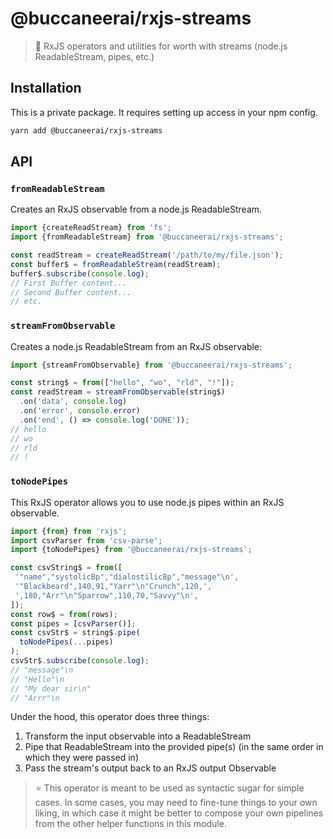 # @buccaneerai/rxjs-streams
> 🐠 RxJS operators and utilities for worth with streams (node.js ReadableStream, pipes, etc.)

## Installation
This is a private package. It requires setting up access in your npm config.

```bash
yarn add @buccaneerai/rxjs-streams
```

## API

### `fromReadableStream`
Creates an RxJS observable from a node.js ReadableStream.
```js
import {createReadStream} from 'fs';
import {fromReadableStream} from '@buccaneerai/rxjs-streams';

const readStream = createReadStream('/path/to/my/file.json');
const buffer$ = fromReadableStream(readStream);
buffer$.subscribe(console.log);
// First Buffer content...
// Second Buffer content...
// etc.
```

### `streamFromObservable`
Creates a node.js ReadableStream from an RxJS observable:
```js
import {streamFromObservable} from '@buccaneerai/rxjs-streams';

const string$ = from(["hello", "wo", "rld", "!"]);
const readStream = streamFromObservable(string$)
  .on('data', console.log)
  .on('error', console.error)
  .on('end', () => console.log('DONE'));
// hello
// wo
// rld
// !
```

### `toNodePipes`
This RxJS operator allows you to use node.js pipes within an RxJS observable.
```js
import {from} from 'rxjs';
import csvParser from 'csv-parse';
import {toNodePipes} from '@buccaneerai/rxjs-streams';

const csvString$ = from([
 '"name","systolicBp","dialostilicBp","message"\n', 
 '"Blackbeard",140,91,"Yarr"\n"Crunch",120,', 
 ',180,"Arr"\n"Sparrow",110,70,"Savvy"\n',
]);
const row$ = from(rows);
const pipes = [csvParser()];
const csvStr$ = string$.pipe(
  toNodePipes(...pipes)
);
csvStr$.subscribe(console.log);
// "message"\n
// "Hello"\n
// "My dear sir\n"
// "Arrr"\n
```
Under the hood, this operator does three things:
1. Transform the input observable into a ReadableStream
2. Pipe that ReadableStream into the provided pipe(s) (in the same order in which they were passed in)
3. Pass the stream's output back to an RxJS output Observable

> ⭐️ This operator is meant to be used as syntactic sugar for simple cases.  In some cases, you may need to fine-tune things to your own liking, in which case it might be better to compose your own pipelines from the other helper functions in this module.
